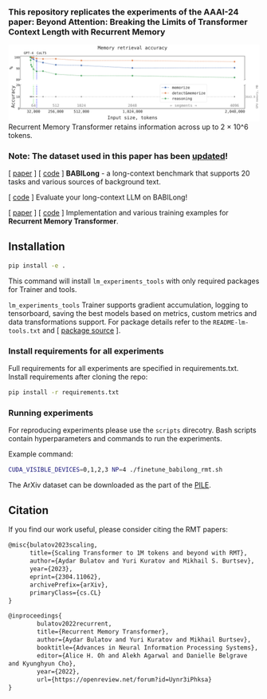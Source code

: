 ### This repository replicates the experiments of the AAAI-24 paper: Beyond Attention: Breaking the Limits of Transformer Context Length with Recurrent Memory

<img src="images/results.png" alt="drawing" width="800"/>
Recurrent Memory Transformer retains information across up to 2 × 10^6 tokens.

### Note: The dataset used in this paper has been [updated](https://arxiv.org/abs/2402.10790)! 
[ [paper](https://arxiv.org/abs/2402.10790) ] [ [code](https://github.com/booydar/recurrent-memory-transformer/tree/babilong-release) ] **BABILong** - a long-context benchmark that supports 20 tasks and various sources of background text. 

[ [code](https://github.com/booydar/babilong) ] Evaluate your long-context LLM on BABILong!

[ [paper](https://arxiv.org/abs/2207.06881) ] [ [code](https://github.com/booydar/recurrent-memory-transformer/) ] Implementation and various training examples for **Recurrent Memory Transformer**.

## Installation
```bash
pip install -e .
```
This command will install `lm_experiments_tools` with only required packages for Trainer and tools.

`lm_experiments_tools` Trainer supports gradient accumulation, logging to tensorboard, saving the best models based on metrics, custom metrics and data transformations support. For package details refer to the `README-lm-tools.txt` and [ [package source](https://github.com/yurakuratov/t5-experiments) ].

### Install requirements for all experiments
Full requirements for all experiments are specified in requirements.txt. Install requirements after cloning the repo:
```bash
pip install -r requirements.txt
```

### Running experiments
For reproducing experiments please use the `scripts` direcotry. Bash scripts contain hyperparameters and commands to run the experiments. 

Example command:

```bash
CUDA_VISIBLE_DEVICES=0,1,2,3 NP=4 ./finetune_babilong_rmt.sh
```

The ArXiv dataset can be downloaded as the part of the [PILE](https://huggingface.co/datasets/EleutherAI/pile). 

## Citation
If you find our work useful, please consider citing the RMT papers:
```
@misc{bulatov2023scaling,
      title={Scaling Transformer to 1M tokens and beyond with RMT}, 
      author={Aydar Bulatov and Yuri Kuratov and Mikhail S. Burtsev},
      year={2023},
      eprint={2304.11062},
      archivePrefix={arXiv},
      primaryClass={cs.CL}
}
```
```
@inproceedings{
        bulatov2022recurrent,
        title={Recurrent Memory Transformer},
        author={Aydar Bulatov and Yuri Kuratov and Mikhail Burtsev},
        booktitle={Advances in Neural Information Processing Systems},
        editor={Alice H. Oh and Alekh Agarwal and Danielle Belgrave and Kyunghyun Cho},
        year={2022},
        url={https://openreview.net/forum?id=Uynr3iPhksa}
}
```